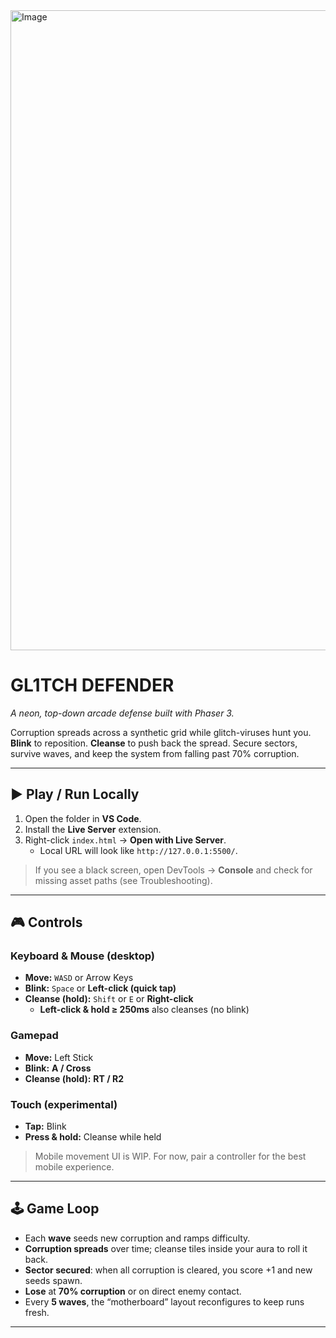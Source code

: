<img width="1536" height="1024" alt="Image" src="https://github.com/user-attachments/assets/a27c0931-056f-46b4-a8a5-d56c92c9597c" />

# GL1TCH DEFENDER
_A neon, top-down arcade defense built with Phaser 3._

Corruption spreads across a synthetic grid while glitch-viruses hunt you. **Blink** to reposition. **Cleanse** to push back the spread. Secure sectors, survive waves, and keep the system from falling past 70% corruption.

---

## ▶️ Play / Run Locally
1) Open the folder in **VS Code**.  
2) Install the **Live Server** extension.  
3) Right-click `index.html` → **Open with Live Server**.  
   - Local URL will look like `http://127.0.0.1:5500/`.

> If you see a black screen, open DevTools → **Console** and check for missing asset paths (see Troubleshooting).

---

## 🎮 Controls

### Keyboard & Mouse (desktop)
- **Move:** `WASD` or Arrow Keys  
- **Blink:** `Space` or **Left-click (quick tap)**  
- **Cleanse (hold):** `Shift` or `E` or **Right-click**  
  - **Left-click & hold ≥ 250ms** also cleanses (no blink)

### Gamepad
- **Move:** Left Stick  
- **Blink:** **A / Cross**  
- **Cleanse (hold):** **RT / R2**

### Touch (experimental)
- **Tap:** Blink  
- **Press & hold:** Cleanse while held  
> Mobile movement UI is WIP. For now, pair a controller for the best mobile experience.

---

## 🕹️ Game Loop
- Each **wave** seeds new corruption and ramps difficulty.  
- **Corruption spreads** over time; cleanse tiles inside your aura to roll it back.  
- **Sector secured**: when all corruption is cleared, you score +1 and new seeds spawn.  
- **Lose** at **70% corruption** or on direct enemy contact.  
- Every **5 waves**, the “motherboard” layout reconfigures to keep runs fresh.

---
